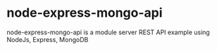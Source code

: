 # node-express-mongo-api
node-express-mongo-api is a module server REST API example using NodeJs, Express, MongoDB

